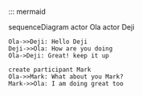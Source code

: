 ::: mermaid 

sequenceDiagram
    actor Ola
    actor Deji

    Ola->>Deji: Hello Deji
    Deji->>Ola: How are you doing
    Ola->Deji: Great! keep it up
    
    create participant Mark
    Ola->>Mark: What about you Mark?
    Mark->>Ola: I am doing great too
    